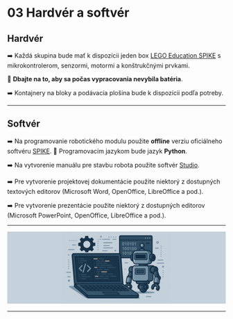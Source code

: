 # 03 Hardvér a softvér

## Hardvér

:arrow_right:	Každá skupina bude mať k dispozícii jeden box [LEGO Education SPIKE](https://education.lego.com/en-us/products/lego-education-spike-prime-set/45678/) s mikrokontrolerom, senzormi, motormi a konštrukčnými prvkami.

:low_battery:	**Dbajte na to, aby sa počas vypracovania nevybila batéria**.

:arrow_right:	Kontajnery na bloky a podávacia plošina bude k dispozícii podľa potreby.

---

## Softvér

:arrow_right:	Na programovanie robotického modulu použite **offline** verziu oficiálneho softvéru [SPIKE](https://education.lego.com/en-us/downloads/spike-app/software/). :snake: Programovacím jazykom bude jazyk **Python**. 

:arrow_right:	Na vytvorenie manuálu pre stavbu robota použite softvér [Studio](https://www.bricklink.com/v3/studio/download.page).

:arrow_right: Pre vytvorenie projektovej dokumentácie použite niektorý z dostupných textových editorov (Microsoft Word, OpenOffice, LibreOffice a pod.).

:arrow_right: Pre vytvorenie prezentácie použite niektorý z dostupných editorov (Microsoft PowerPoint, OpenOffice, LibreOffice a pod.).

---

![OBR](https://github.com/PavolSte/Robotika4/blob/f28b41b259a8da2fb75b20ab0b11bc5c0a994a3d/S%C3%BAbory/Hardv%C3%A9r%20a%20softv%C3%A9r.png)

---
